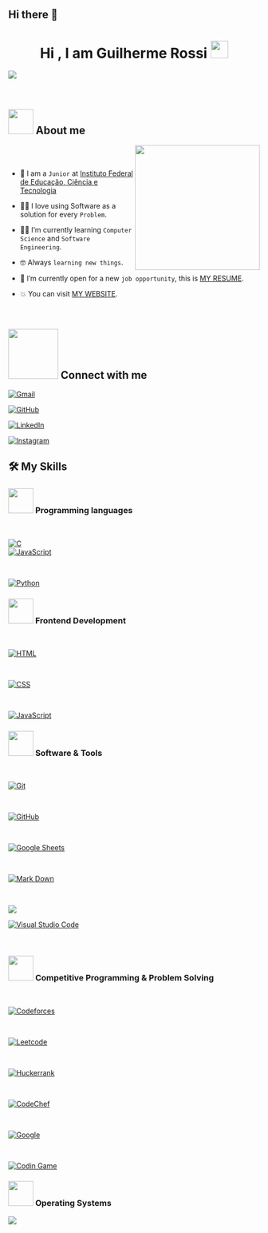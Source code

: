 ## Hi there 👋
<h1  align="center">Hi , I am Guilherme Rossi <img  src="https://media.giphy.com/media/hvRJCLFzcasrR4ia7z/giphy.gif"  width="35"></h1>

<p  align="center">

<a  href="https://github.com/Guilherme-P-Rossi"><img  src="https://readme-typing-svg.herokuapp.com?font=Fira+Code&pause=1000&width=435&lines=Front-End+Developer"></a>

  
<br>

  

<p  align="center">



## <picture><img src = "https://github.com/7oSkaaa/7oSkaaa/blob/main/Images/about_me.gif?raw=true"  width = 50px></picture> About me

  

<picture>  <img  align="right"  src="https://github.com/7oSkaaa/7oSkaaa/blob/main/Images/Right_Side.gif?raw=true"  width = 250px></picture>

  

<br><br>

  

- :school: I am a `Junior` at [Instituto Federal de Educação, Ciência e Tecnologia](https://brt.ifsp.edu.br/)

- :technologist: I love using Software as a solution for every `Problem`.

- :student: I’m currently learning `Computer Science` and `Software Engineering`.

- :nerd_face: Always `learning new things`.

- :thinking: I’m currently open for a new `job opportunity`, this is [MY RESUME](https://www.linkedin.com/in/guilhermeprossi).

- :boom: You can visit [MY WEBSITE](https://github.com/Guilherme-P-Rossi).

<br>
  

## <picture>  <img src="https://github.com/7oSkaaa/7oSkaaa/blob/main/Images/Connect-with-me.gif?raw=true"  width="100px">  </picture> Connect with me

<p  align="center">

<a  href="mailto:guilhermerossi59@gmail.com"><img  src="https://img.shields.io/badge/gmail-%23EA4335.svg?style=plastic&logo=gmail&logoColor=white"  alt="Gmail"/></a>

<a  href="https://github.com/Guilherme-P-Rossi"><img  src="https://img.shields.io/badge/github-%23181717.svg?style=plastic&logo=github&logoColor=white"  alt="GitHub"/></a>

<a  href="https://www.linkedin.com/in/guilhermeprossi"><img  src="https://img.shields.io/badge/linkedin-%230A66C2.svg?style=plastic&logo=linkedin&logoColor=white"  alt="LinkedIn"/></a>

<a  href="https://www.instagram.com/guiprossi.https/?next=%2F"><img  src="https://img.shields.io/badge/instagram-%23E4405F.svg?style=plastic&logo=instagram&logoColor=white"  alt="Instagram"/></a>


</p>

  
  
  

## 🛠️ My Skills

  

### <picture>  <img src = "https://github.com/7oSkaaa/7oSkaaa/blob/main/Images/Programming_Languages.gif?raw=true"  width = 50px>  </picture> Programming languages

  

<p  align="center">

&emsp;

<a  href="https://www.cprogramming.com/"  target="_blank">

<img  alt="C"  src="https://img.shields.io/badge/C%20-%232370ED.svg?style=plastic&logo=c&logoColor=white">

</a>

<br>

<a  href="https://developer.mozilla.org/en-US/docs/Web/JavaScript"  target="_blank">

<img  alt="JavaScript"  src="https://img.shields.io/badge/JavaScript%20-%23F7DF1E.svg?style=plastic&logo=javascript&logoColor=black">

</a>

</a>

&emsp;

<a  href="https://www.python.org"  target="_blank">

<img  alt="Python"  src="https://img.shields.io/badge/Python%20-%2314354C.svg?style=plastic&logo=python&logoColor=white">

</a>

</p>

  

### <picture>  <img src = "https://github.com/7oSkaaa/7oSkaaa/blob/main/Images/Front_End.gif?raw=true"  width = 50px>  </picture> Frontend Development

<p  align="center">

&emsp;

<a  href="https://www.w3.org/html/"  target="_blank">

<img  alt="HTML"  src="https://img.shields.io/badge/HTML5%20-%23E34F26.svg?style=plastic&logo=html5&logoColor=white">

</a>

&emsp;

<a  href="https://www.w3schools.com/css/"  target="_blank">

<img  alt="CSS"  src="https://img.shields.io/badge/CSS%20-%231572B6.svg?style=plastic&logo=css3&logoColor=white">

</a>

&emsp;

<a  href="https://developer.mozilla.org/en-US/docs/Web/JavaScript"  target="_blank">

<img  alt="JavaScript"  src="https://img.shields.io/badge/JavaScript%20-%23F7DF1E.svg?style=plastic&logo=javascript&logoColor=black">

</a>

</p>

  

### <picture>  <img src = "https://github.com/7oSkaaa/7oSkaaa/blob/main/Images/Software_Tools.gif?raw=true"  width = 50px>  </picture> Software & Tools

<p  align="center">

&emsp;

<a  href="#"><img  alt="Git"  src="https://img.shields.io/badge/Git%20-%23F05033.svg?style=plastic&logo=git&logoColor=white"></a>

&emsp;

<a  href="#"><img  alt="GitHub"  src="https://img.shields.io/badge/github-%23181717.svg?style=plastic&logo=github&logoColor=white"></a>

&emsp;

<a  href="#"><img  alt="Google Sheets"  src="https://img.shields.io/badge/Google%20Sheets%20-%2334A853.svg?style=plastic&logo=google%20sheets&logoColor=white"></a>

&emsp;

<a  href="#"><img  alt="Mark Down"  src="https://img.shields.io/badge/Markdown-000000?style=plastic&logo=markdown&logoColor=white"></a>

&emsp;

<a  href="#"><img  src="https://img.shields.io/badge/mysql-%234479A1.svg?&style=plastic&logo=mysql&logoColor=white"/></a>

</p>


<a  href="#"><img  alt="Visual Studio Code"  src="https://img.shields.io/badge/Visual%20Studio%20Code-0078d7.svg?style=plastic&logo=visual-studio-code&logoColor=white"></a>

&emsp;
 

### <picture>  <img src = "https://github.com/7oSkaaa/7oSkaaa/blob/main/Images/CP_PS.gif?raw=true"  width = 50px>  </picture> Competitive Programming & Problem Solving

<p  align="center">

&emsp;

<a  href="#"><img  alt = "Codeforces"  src="https://img.shields.io/badge/codeforces%20-%231F8ACB.svg?style=plastic&logo=codeforces&logoColor=white"  /></a>

&emsp;

<a  href="#"><img  alt = "Leetcode"  src="https://img.shields.io/badge/leetcode%20-%23FFA116.svg?style=plastic&logo=leetcode&logoColor=black"  /></a>

&emsp;

<a  href="#"><img  alt = "Huckerrank"  src="https://img.shields.io/badge/hackerrank-%232EC866.svg?style=plastic&logo=hackerrank&logoColor=white"  /></a>

&emsp;

<a  href="#"><img  alt = "CodeChef"  src="https://img.shields.io/badge/codechef-%235B4638.svg?style=plastic&logo=codechef&logoColor=white"  /></a>

&emsp;

<a  href="#"><img  alt = "Google"  src="https://img.shields.io/badge/google-%234285F4.svg?style=plastic&logo=google&logoColor=white"  /></a>

&emsp;

<a  href="#"><img  alt = "Codin Game"  src="https://img.shields.io/badge/codingame-%23F2BB13.svg?&style=plastic&logo=codingame&logoColor=black"  /></a>

</p>

  

### <picture>  <img src = "https://github.com/7oSkaaa/7oSkaaa/blob/main/Images/OS.gif?raw=true"  width = 50px>  </picture> Operating Systems


<a  href="#"><img  src="https://img.shields.io/badge/Windows-0078D6?style=plastic&logo=windows&logoColor=white"></a>
